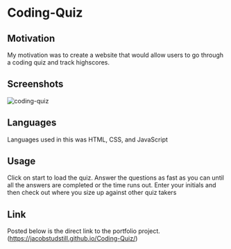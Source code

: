 # Coding-Quiz

## Motivation

My motivation was to create a website that would allow users to go through a coding quiz and track highscores. 

## Screenshots

![coding-quiz](https://user-images.githubusercontent.com/50425416/211073062-6ccb193a-fbc0-46a5-b659-15bffee6ac89.png)


## Languages
Languages used in this was HTML, CSS, and JavaScript

## Usage

Click on start to load the quiz. Answer the questions as fast as you can until all the answers are completed or the time runs out. Enter your initials and then check out where you size up against other quiz takers

## Link

Posted below is the direct link to the portfolio project.
(https://jacobstudstill.github.io/Coding-Quiz/)
